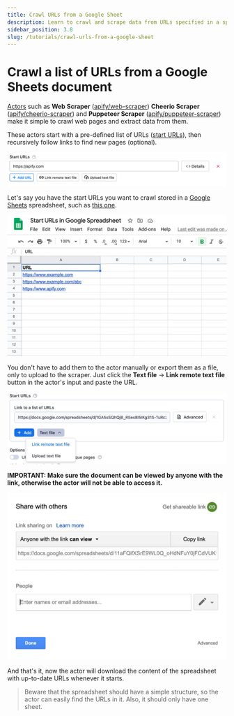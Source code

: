 ```yaml
---
title: Crawl URLs from a Google Sheet
description: Learn to crawl and scrape data from URLs specified in a spreadsheet with Apify scrapers. Scrape a pre-determined list of web pages with Apify actors.
sidebar_position: 3.8
slug: /tutorials/crawl-urls-from-a-google-sheet
---
```


# Crawl a list of URLs from a Google Sheets document

[Actors](../../academy/getting_started/actors.md) such as **Web Scraper** ([apify/web-scraper](https://apify.com/apify/web-scraper)) **Cheerio Scraper** ([apify/cheerio-scraper](https://apify.com/apify/web-scraper)) and **Puppeteer Scraper** ([apify/puppeteer-scraper](https://apify.com/apify/web-scraper)) make it simple to crawl web pages and extract data from them.

These actors start with a pre-defined list of URLs ([start URLs](./apify_scrapers/getting_started.md)), then recursively follow links to find new pages (optional).

![Add Start URLs in Apify Console](./images/start-url.webp)

Let's say you have the start URLs you want to crawl stored in a [Google Sheets](https://www.google.com/sheets/about/) spreadsheet, such as [this one](
https://docs.google.com/spreadsheets/d/1GA5sSQhQjB_REes8I5IKg31S-TuRcznWOPjcpNqtxmU).

![Start URLs in a spreadsheet](./images/start-urls-in-spreadsheet.webp)

You don't have to add them to the actor manually or export them as a file, only to upload to the scraper. Just click the **Text file** -> **Link remote text file** button in the actor's input and paste the URL.

![Link a remote text file](./images/link-remote-file.webp)

**IMPORTANT: Make sure the document can be viewed by anyone with the link, otherwise the actor will not be able to access it.**

![Make the link viewable to anyone](./images/make-link-viewable.webp)

And that's it, now the actor will download the content of the spreadsheet with up-to-date URLs whenever it starts.

> Beware that the spreadsheet should have a simple structure, so the actor can easily find the URLs in it. Also, it should only have one sheet.
